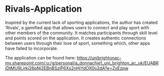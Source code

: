 # Rivals-Application
Inspired by the current lack of sporting applications, the author has created ‘Rivals’, a gamified app that allows users to connect and play sport with other members of the community. It matches participants through skill level and points scored on the application. It creates authentic connections between users through their love of sport, something which, other apps have failed to incorporate. 

The application can be found here: https://unibrightonac-my.sharepoint.com/:u:/g/personal/a_donnachie1_uni_brighton_ac_uk/EUABRjDtMU9Lirkj26pNj2EBnBSzlP6Xs2nHjYdOX0o2dA?e=ZxEzpw
